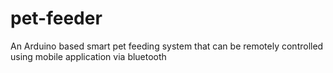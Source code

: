 # pet-feeder
An Arduino based smart pet feeding system that can be remotely controlled using mobile application via bluetooth
